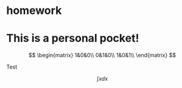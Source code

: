 # homework
# This is a personal pocket! #
$$
\begin{matrix}
1&0&0\\
0&1&0\\
1&0&1\\
\end{matrix}
$$

Test 

$$ \int xdx $$
